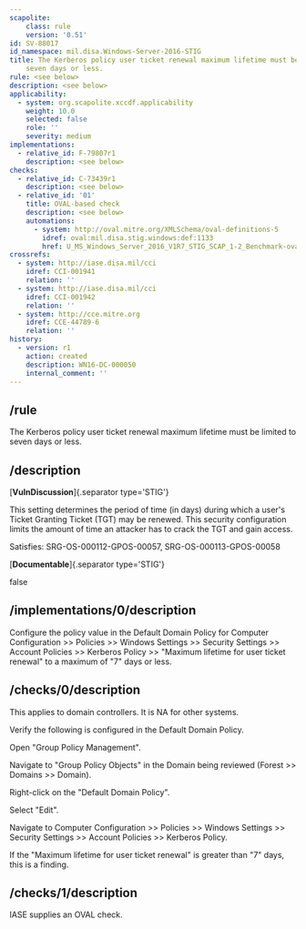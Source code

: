 ```yaml
---
scapolite:
    class: rule
    version: '0.51'
id: SV-88017
id_namespace: mil.disa.Windows-Server-2016-STIG
title: The Kerberos policy user ticket renewal maximum lifetime must be limited to
    seven days or less.
rule: <see below>
description: <see below>
applicability:
  - system: org.scapolite.xccdf.applicability
    weight: 10.0
    selected: false
    role: ''
    severity: medium
implementations:
  - relative_id: F-79807r1
    description: <see below>
checks:
  - relative_id: C-73439r1
    description: <see below>
  - relative_id: '01'
    title: OVAL-based check
    description: <see below>
    automations:
      - system: http://oval.mitre.org/XMLSchema/oval-definitions-5
        idref: oval:mil.disa.stig.windows:def:1133
        href: U_MS_Windows_Server_2016_V1R7_STIG_SCAP_1-2_Benchmark-oval.xml
crossrefs:
  - system: http://iase.disa.mil/cci
    idref: CCI-001941
    relation: ''
  - system: http://iase.disa.mil/cci
    idref: CCI-001942
    relation: ''
  - system: http://cce.mitre.org
    idref: CCE-44789-6
    relation: ''
history:
  - version: r1
    action: created
    description: WN16-DC-000050
    internal_comment: ''
---
```



## /rule

The Kerberos policy user ticket renewal maximum lifetime must be limited to seven days or less.

## /description

[**VulnDiscussion**]{.separator type='STIG'}

This setting determines the period of time (in days) during which a user's Ticket Granting Ticket (TGT) may be renewed. This security configuration limits the amount of time an attacker has to crack the TGT and gain access.

Satisfies: SRG-OS-000112-GPOS-00057, SRG-OS-000113-GPOS-00058

[**Documentable**]{.separator type='STIG'}

false

## /implementations/0/description

Configure the policy value in the Default Domain Policy for Computer Configuration >> Policies >> Windows Settings >> Security Settings >> Account Policies >> Kerberos Policy >> "Maximum lifetime for user ticket renewal" to a maximum of "7" days or less.

## /checks/0/description

This applies to domain controllers. It is NA for other systems.

Verify the following is configured in the Default Domain Policy.

Open "Group Policy Management".

Navigate to "Group Policy Objects" in the Domain being reviewed (Forest >> Domains >> Domain).

Right-click on the "Default Domain Policy".

Select "Edit".

Navigate to Computer Configuration >> Policies >> Windows Settings >> Security Settings >> Account Policies >> Kerberos Policy.

If the "Maximum lifetime for user ticket renewal" is greater than "7" days, this is a finding.

## /checks/1/description

IASE supplies an OVAL check.
